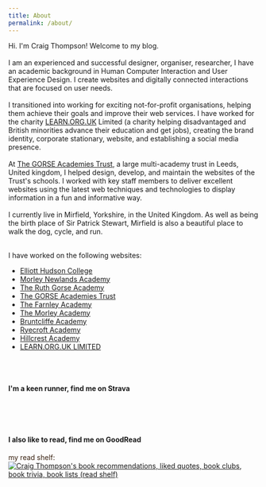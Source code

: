```yaml
---
title: About
permalink: /about/
---
```

Hi. I'm Craig Thompson! Welcome to my blog.
<br /><br />
I am an experienced and successful designer, organiser, researcher, I have an academic background in Human Computer Interaction and User Experience Design. I create websites and digitally connected interactions that are focused on user needs.
<br /><br />
I transitioned into working for exciting not-for-profit organisations, helping them achieve their goals and improve their web services. I have worked for the charity <a title="LEARN.ORG.UK Limited" href="http://www.2learn.org.uk">LEARN.ORG.UK</a> Limited (a charity helping disadvantaged and British minorities advance their education and get jobs), creating the brand identity, corporate stationary, website, and establishing a social media presence.
<br /><br />
At <a title="The GORSE Academies Trust" href="http://www.tgat.org.uk/">The GORSE Academies Trust</a>, a large multi-academy trust in Leeds, United kingdom, I helped design, develop, and maintain the websites of the Trust's schools. I worked with key staff members to deliver excellent websites using the latest web techniques and technologies to display information in a fun and informative way.
<br /><br />
I currently live in Mirfield, Yorkshire, in the United Kingdom. As well as being the birth place of Sir Patrick Stewart, Mirfield is also a beautiful place to walk the dog, cycle, and run.
<br /><br />

I have worked on the following websites:<br>
<ul>
<li><a title="Elliott Hudson College" target="_blank" href="http://www.elliotthudsoncollege.co.uk">Elliott Hudson College</a></li>
<li><a title="Morley Newlands Academy" target="_blank" href="http://www.morleynewlands.leeds.sch.uk">Morley Newlands Academy</a></li>
<li><a title="The Ruth Gorse Academy" target="_blank" href="http://www.ruthgorse.leeds.sch.uk">The Ruth Gorse Academy</a></li>
<li><a title="The GORSE Academies Trust" target="_blank" href="http://www.tgat.org.uk">The GORSE Academies Trust</a></li>
<li><a title="The Farnley Academy" target="_blank" href="http://www.farnley.leeds.sch.uk">The Farnley Academy</a></li>
<li><a title="The Morley Academy" target="_blank" href="http://www.morley.leeds.sch.uk">The Morley Academy</a></li>
<li><a title="Bruntcliffe Academy" target="_blank" href="http://www.bruntcliffe.net">Bruntcliffe Academy</a></li>
<li><a title="Ryecroft Academy" target="_blank" href="http://www.ryecroft.leeds.sch.uk">Ryecroft Academy</a></li>
<li><a title="Hillcrest Academy" target="_blank" href="http://www.hillcrest.leeds.sch.uk">Hillcrest Academy</a></li>
<li><a title="LEARN.ORG.UK LIMITED" target="_blank" href="http://www.2learn.org.uk">LEARN.ORG.UK LIMITED</a></li>
</ul>

<br /><br />
<h4>I'm a keen runner, find me on Strava</h4>
<style>
  .strava-badge- { display: inline-block; height: 48px; }
  .strava-badge- img { visibility: hidden; height: 48px; }
  .strava-badge-:hover { background-position: 0 -63px; }
  .strava-badge-follow { height: 48px; width: 48px; background: url(//badges.strava.com/echelon-sprite-48.png) no-repeat 0 0; }
</style>
<a href="http://strava.com/athletes/6725087/badge" class="strava-badge- strava-badge-follow" target="_blank"><img src="//badges.strava.com/echelon-sprite-48.png" alt="Strava" /></a>
<br />
<h4>I also like to read, find me on GoodRead</h4>
<span style="color: #382110">my read shelf:</span><br/><a href="https://www.goodreads.com/review/list/6417785?shelf=read" target="_blank" title="Craig Thompson's book recommendations, liked quotes, book clubs, book trivia, book lists (read shelf)"><img border="0" alt="Craig Thompson's book recommendations, liked quotes, book clubs, book trivia, book lists (read shelf)" src="https://www.goodreads.com/images/badge/badge1.jpg"></a>
<br />
